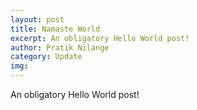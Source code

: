 ```yaml
---
layout: post
title: Namaste World
excerpt: An obligatory Hello World post!
author: Pratik Nilange
category: Update
img:
---
```


An obligatory Hello World post!
